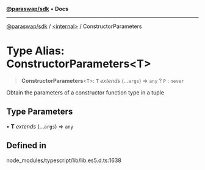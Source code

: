 [**@paraswap/sdk**](../../README.md) • **Docs**

***

[@paraswap/sdk](../../globals.md) / [\<internal\>](../README.md) / ConstructorParameters

# Type Alias: ConstructorParameters\<T\>

> **ConstructorParameters**\<`T`\>: `T` *extends* (...`args`) => `any` ? `P` : `never`

Obtain the parameters of a constructor function type in a tuple

## Type Parameters

• **T** *extends* (...`args`) => `any`

## Defined in

node\_modules/typescript/lib/lib.es5.d.ts:1638
